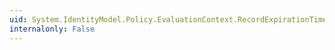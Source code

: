 ```yaml
---
uid: System.IdentityModel.Policy.EvaluationContext.RecordExpirationTime(System.DateTime)
internalonly: False
---
```

